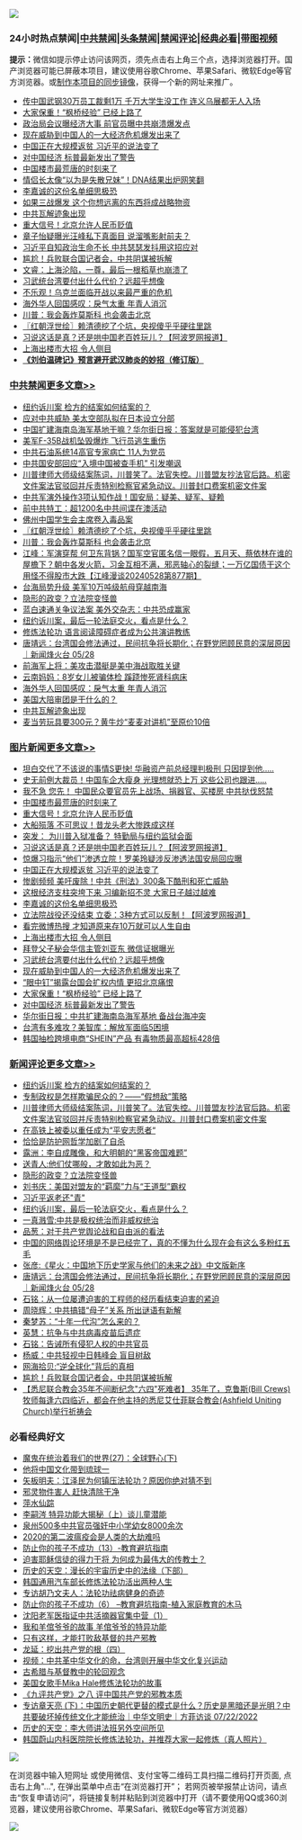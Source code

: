 ![](https://raw.githubusercontent.com/jsvpn/jsproxy/dev/64photo/fqnews-qr.jpg)

<div id="tt">
<h3>24小时热点禁闻|<a href="#%E4%B8%AD%E5%85%B1%E7%A6%81%E9%97%BB%E6%9B%B4%E5%A4%9A%E6%96%87%E7%AB%A0">中共禁闻</a>|<a href="#%E5%9B%BE%E7%89%87%E6%96%B0%E9%97%BB%E6%9B%B4%E5%A4%9A%E6%96%87%E7%AB%A0">头条禁闻</a>|<a href="#%E6%96%B0%E9%97%BB%E8%AF%84%E8%AE%BA%E6%9B%B4%E5%A4%9A%E6%96%87%E7%AB%A0">禁闻评论|<a href="#%E5%BF%85%E7%9C%8B%E7%BB%8F%E5%85%B8%E5%A5%BD%E6%96%87">经典必看</a>|<a href="https://9290254.xyz/3" target="_blank">带图视频</a></h3>
<div><b>提示：</b>微信如提示停止访问该网页，须先点击右上角三个点，选择浏览器打开。国产浏览器可能已屏蔽本项目，建议使用谷歌Chrome、苹果Safari、微软Edge等官方浏览器。或<a href="%E5%88%B6%E4%BD%9Cgit%E7%A6%81%E9%97%BB%E9%95%9C%E5%83%8F.md">制作本项目的同步镜像</a>，获得一个新的网址来推广。</div>
<ul>

<li><a href="/topimagenews/20240528/2042536.md">传中国武钢30万员工裁剩1万 千万大学生没工作 连义乌展都无人入场</a></li>
<li><a href="/topimagenews/20240529/2042670.md">大家保重！“枫桥经验” 已经上路了</a></li>
<li><a href="/baitai/20240528/2042530.md">政治局会议曝经济大事 前官员曝中共崩溃爆发点</a></li>
<li><a href="/topimagenews/20240529/2042685.md">现在威胁到中国人的一大经济危机爆发出来了</a></li>
<li><a href="/topimagenews/20240529/2042801.md">中国正在大规模返贫 习近平的说法变了</a></li>
<li><a href="/topimagenews/20240529/2042609.md">对中国经济 标普最新发出了警告</a></li>
<li><a href="/topimagenews/20240529/2042862.md">中国楼市最荒唐的时刻来了</a></li>
<li><a href="/cbnews/20240528/2042563.md">情侣长太像“以为是失散兄妹”！DNA结果出炉网笑翻</a></li>
<li><a href="/topimagenews/20240529/2042783.md">李嘉诚的这份名单细思极恐</a></li>
<li><a href="/cnnews/20240529/2042672.md">如果三战爆发 这个你想远离的东西将成战略物资</a></li>
<li><a href="/cbnews/20240529/2042611.md">中共瓦解迹象出现</a></li>
<li><a href="/topimagenews/20240529/2042832.md">重大信号！北京允许人民币贬值</a></li>
<li><a href="/yule/20240529/2042673.md">章子怡疑曝光汪峰私下真面目 说溜嘴影射前夫？</a></li>
<li><a href="/ccpdope/20240529/2042750.md">习近平自知政治生命不长 中共瑟瑟发抖用这招应对</a></li>
<li><a href="/comments/20240529/2042693.md">尴尬！兵败联合国记者会，中共阴谋被拆解</a></li>
<li><a href="/sohnews/20240528/2042513.md">文睿：上海沦陷，一尊，最后一根稻草也崩溃了</a></li>
<li><a href="/topimagenews/20240529/2042730.md">习武统台湾要付出什么代价？远超乎想像</a></li>
<li><a href="/worldnews/20240529/2042692.md">不乐观！乌克兰面临开战以来最严重的危机</a></li>
<li><a href="/cbnews/20240529/2042715.md">海外华人回国感叹：戾气太重 年青人消沉</a></li>
<li><a href="/cbnews/20240529/2042823.md">川普：我会轰炸莫斯科 也会袭击北京</a></li>
<li><a href="/cbnews/20240529/2042826.md">〖红朝浮世绘〗赖清德挖了个坑，央视傻乎乎硬往里跳</a></li>
<li><a href="/topimagenews/20240529/2042820.md">习说这话是真？还是哄中国老百姓玩儿？【阿波罗网报道】</a></li>
<li><a href="/topimagenews/20240529/2042733.md">上海出楼市大招 令人侧目</a></li>
<li><b><a href="/comments/20200207/1272816.md" target="_blank">《刘伯温碑记》预言避开武汉肺炎的妙招（修订版）</a></b></li>
</ul>
</div>

<div class="catlist">
<h3><a href="/cbnews/" target="_blank">中共禁闻</a><span><a href="/cbnews/" target="_blank" rel="nofollow">更多文章>></a></span></h3>
<ul>
<li><a href="/comments/20240529/2042944.md" target="_blank">纽约诉川案 检方的结案如何结案的？</a></li>
<li><a href="/cbnews/20240529/2042883.md" target="_blank">应对中共威胁 美太空部队拟在日本设立分部</a></li>
<li><a href="/cbnews/20240529/2042882.md" target="_blank">中国扩建海南岛海军基地干嘛？华尔街日报：答案就是可能侵犯台湾</a></li>
<li><a href="/cbnews/20240529/2042881.md" target="_blank">美军F-35B战机坠毁爆炸 飞行员逃生重伤</a></li>
<li><a href="/cbnews/20240529/2042864.md" target="_blank">中共石油系统14高官专家病亡 11人为党员</a></li>
<li><a href="/cbnews/20240529/2042863.md" target="_blank">中共国安部回应“入境中国被查手机” 引发嘲讽</a></li>
<li><a href="/comments/20240529/2042861.md" target="_blank">川普律师大师级结案陈词，川普笑了。法官失控。川普盟友抄法官后路。机密文件案法官驳回并斥责特别检察官紧急动议。川普封口费案机密文件案</a></li>
<li><a href="/cbnews/20240529/2042834.md" target="_blank">中共军演外操作3项认知作战！国安局：疑美、疑军、疑赖</a></li>
<li><a href="/cbnews/20240529/2042833.md" target="_blank">前中共特工：超1200名中共间谍在澳活动</a></li>
<li><a href="/cbnews/20240529/2042827.md" target="_blank">佛州中国学生会主席卷入毒品案</a></li>
<li><a href="/cbnews/20240529/2042826.md" target="_blank">〖红朝浮世绘〗赖清德挖了个坑，央视傻乎乎硬往里跳</a></li>
<li><a href="/cbnews/20240529/2042823.md" target="_blank">川普：我会轰炸莫斯科 也会袭击北京</a></li>
<li><a href="/cbnews/20240529/2042819.md" target="_blank">江峰：军演穿帮 何卫东背锅？国军空官匿名信一眼假，五月天、蔡依林在谁的屋檐下？朝中各发火箭，习金互相不满，邪恶轴心的裂缝；一万亿国债干这个用怪不得股市大跌【江峰漫谈20240528第877期】</a></li>
<li><a href="/cbnews/20240529/2042813.md" target="_blank">台海局势升级 美军10万吨级航母穿越南海</a></li>
<li><a href="/comments/20240529/2042798.md" target="_blank">隐形的政变？立法院变怪兽</a></li>
<li><a href="/cbnews/20240529/2042786.md" target="_blank">蓝白速通关争议法案 美外交杂志：中共恐成赢家</a></li>
<li><a href="/comments/20240529/2042776.md" target="_blank">纽约诉川案，最后一轮法庭交火，看点是什么？</a></li>
<li><a href="/cbnews/20240529/2042458.md" target="_blank">修炼法轮功 语言阅读障碍症者成为公共演讲教练</a></li>
<li><a href="/comments/20240529/2042719.md" target="_blank">唐靖远：台湾国会修法通过，民间抗争将长期化；在野党罔顾民意的深层原因 ｜新闻烽火台 05/28</a></li>
<li><a href="/cbnews/20240529/2042717.md" target="_blank">前海军上将：美攻击潜艇是美中海战取胜关键</a></li>
<li><a href="/cbnews/20240529/2042716.md" target="_blank">云南妈妈：8岁女儿被骗体检 蹊跷惨死肾科病床</a></li>
<li><a href="/cbnews/20240529/2042715.md" target="_blank">海外华人回国感叹：戾气太重 年青人消沉</a></li>
<li><a href="/comments/20240529/2042642.md" target="_blank">美国大陪审团是干什么的？</a></li>
<li><a href="/cbnews/20240529/2042611.md" target="_blank">中共瓦解迹象出现</a></li>
<li><a href="/cbnews/20240529/2042610.md" target="_blank">麦当劳玩具要300元？黄牛炒“麦麦对讲机”至原价10倍</a></li>

</ul>
</div>
<div class="catlist">
<h3><a href="/topimagenews/" target="_blank">图片新闻</a><span><a href="/topimagenews/" target="_blank" rel="nofollow">更多文章>></a></span></h3>
<ul>
<li><a href="/topimagenews/20240529/2042962.md" target="_blank">坦白交代了不该说的事情S更快! 华融资产前总经理判极刑 只因提到他&#8230;..</a></li>
<li><a href="/topimagenews/20240529/2042961.md" target="_blank">史无前例​​大裁员！中国车企大瘦身 光理想就恐上万 这些公司也跟进&#8230;..</a></li>
<li><a href="/topimagenews/20240529/2042960.md" target="_blank">我不急 您先！ 中国民众要官员先上战场、捐器官、买楼房 中共挞伐怒禁</a></li>
<li><a href="/topimagenews/20240529/2042862.md" target="_blank">中国楼市最荒唐的时刻来了</a></li>
<li><a href="/topimagenews/20240529/2042832.md" target="_blank">重大信号！北京允许人民币贬值</a></li>
<li><a href="/topimagenews/20240529/2042831.md" target="_blank">大船殒落 不可思议！昔龙头老大惨跌成这样</a></li>
<li><a href="/topimagenews/20240529/2042822.md" target="_blank">突发： 为川普入狱准备？ 特勤局与纽约监狱会面</a></li>
<li><a href="/topimagenews/20240529/2042820.md" target="_blank">习说这话是真？还是哄中国老百姓玩儿？【阿波罗网报道】</a></li>
<li><a href="/topimagenews/20240529/2042812.md" target="_blank">惊爆习指示“他们”渗透立院！罗美玲疑涉反渗透法国安局回应曝</a></li>
<li><a href="/topimagenews/20240529/2042801.md" target="_blank">中国正在大规模返贫 习近平的说法变了</a></li>
<li><a href="/topimagenews/20240529/2042785.md" target="_blank">惨剧频频 美吁废除！中共《刑法》300条下酷刑和死亡威胁</a></li>
<li><a href="/topimagenews/20240529/2042784.md" target="_blank">这根经济支柱突垮下来 习编新招不灵 大家日子越过越难</a></li>
<li><a href="/topimagenews/20240529/2042783.md" target="_blank">李嘉诚的这份名单细思极恐</a></li>
<li><a href="/topimagenews/20240529/2042752.md" target="_blank">立法院战役还没结束 立委：3种方式可以反制！【阿波罗网报道】</a></li>
<li><a href="/topimagenews/20240529/2042751.md" target="_blank">看完微博热搜 才知道原来存10万就可以人生自由</a></li>
<li><a href="/topimagenews/20240529/2042733.md" target="_blank">上海出楼市大招 令人侧目</a></li>
<li><a href="/topimagenews/20240529/2042731.md" target="_blank">拜登父子秘会华信主管刘亚东 微信证据曝光</a></li>
<li><a href="/topimagenews/20240529/2042730.md" target="_blank">习武统台湾要付出什么代价？远超乎想像</a></li>
<li><a href="/topimagenews/20240529/2042685.md" target="_blank">现在威胁到中国人的一大经济危机爆发出来了</a></li>
<li><a href="/topimagenews/20240529/2042684.md" target="_blank">“眼中钉”揭露台国会扩权内情 更招北京痛恨</a></li>
<li><a href="/topimagenews/20240529/2042670.md" target="_blank">大家保重！“枫桥经验” 已经上路了</a></li>
<li><a href="/topimagenews/20240529/2042609.md" target="_blank">对中国经济 标普最新发出了警告</a></li>
<li><a href="/topimagenews/20240528/2042584.md" target="_blank">华尔街日报：中共扩建海南岛海军基地 备战台海冲突</a></li>
<li><a href="/topimagenews/20240528/2042561.md" target="_blank">台湾有多难攻？美智库：解放军面临5困境</a></li>
<li><a href="/topimagenews/20240528/2042537.md" target="_blank">韩国抽检跨境电商“SHEIN”产品 有毒物质最高超标428倍</a></li>

</ul>
</div>
<div class="catlist">
<h3><a href="/comments/" target="_blank">新闻评论</a><span><a href="/comments/" target="_blank" rel="nofollow">更多文章>></a></span></h3>
<ul>
<li><a href="/comments/20240529/2042944.md" target="_blank">纽约诉川案 检方的结案如何结案的？</a></li>
<li><a href="/comments/20240529/2042870.md" target="_blank">专制政权是怎样欺骗民众的？——“假想敌”策略</a></li>
<li><a href="/comments/20240529/2042861.md" target="_blank">川普律师大师级结案陈词，川普笑了。法官失控。川普盟友抄法官后路。机密文件案法官驳回并斥责特别检察官紧急动议。川普封口费案机密文件案</a></li>
<li><a href="/comments/20240529/2042806.md" target="_blank">在高铁上被委以重任成为“平安志愿者“</a></li>
<li><a href="/comments/20240529/2042805.md" target="_blank">恰恰是防护网哲学加剧了自杀</a></li>
<li><a href="/comments/20240529/2042804.md" target="_blank">露洲：李自成雕像，和大明朝的“黑客帝国难题”</a></li>
<li><a href="/comments/20240529/2042803.md" target="_blank">送青人:他们仗哪般，才敢如此为恶？</a></li>
<li><a href="/comments/20240529/2042798.md" target="_blank">隐形的政变？立法院变怪兽</a></li>
<li><a href="/comments/20240529/2042787.md" target="_blank">刘书庆：美国对盟友的“羁縻”力与“王道型”霸权</a></li>
<li><a href="/comments/20240529/2042782.md" target="_blank">习近平返老还&quot;青&quot;</a></li>
<li><a href="/comments/20240529/2042776.md" target="_blank">纽约诉川案，最后一轮法庭交火，看点是什么？</a></li>
<li><a href="/comments/20240529/2042766.md" target="_blank">一真溅雪:中共是极权统治而非威权统治</a></li>
<li><a href="/comments/20240529/2042765.md" target="_blank">品葱：对于共产党舆论战和自由派的看法</a></li>
<li><a href="/comments/20240529/2042764.md" target="_blank">中国的网络舆论环境是不是已经完了，真的不懂为什么现在会有这么多粉红五毛</a></li>
<li><a href="/comments/20240529/2042760.md" target="_blank">张彦:《星火：中国地下历史学家与他们的未来之战》中文版新序</a></li>
<li><a href="/comments/20240529/2042719.md" target="_blank">唐靖远：台湾国会修法通过，民间抗争将长期化；在野党罔顾民意的深层原因 ｜新闻烽火台 05/28</a></li>
<li><a href="/comments/20240529/2042700.md" target="_blank">石铭：从一位屡遭迫害的工程师的经历看结束迫害的紧迫</a></li>
<li><a href="/comments/20240529/2042699.md" target="_blank">周晓辉：中共搞错“母子”关系 所出谜语有新解</a></li>
<li><a href="/comments/20240529/2042698.md" target="_blank">秦梦苏：“十年一代沟”怎么来的？</a></li>
<li><a href="/comments/20240529/2042697.md" target="_blank">英慧：抗争与中共病毒疫苗后遗症</a></li>
<li><a href="/comments/20240529/2042696.md" target="_blank">石铭：告诫所有侵犯人权的中共官员</a></li>
<li><a href="/comments/20240529/2042695.md" target="_blank">杨威：中共轻视中日韩峰会 盲目树敌</a></li>
<li><a href="/comments/20240529/2042694.md" target="_blank">网海拾贝:“逆全球化”背后的真相</a></li>
<li><a href="/comments/20240529/2042693.md" target="_blank">尴尬！兵败联合国记者会，中共阴谋被拆解</a></li>
<li><a href="/comments/20240529/2042679.md" target="_blank">【悉尼联合教会35年不间断纪念&quot;六四&quot;死难者】 35年了，克鲁斯(Bill Crews)牧师每逢六四临近，都会在他主持的悉尼艾仕菲联合教会(Ashfield Uniting Church)举行祈祷会</a></li>

</ul>
</div>

<div class="catlist">
<h3>必看经典好文</h3>
<ul>
<li><a href="/comments/20181224/1052333.md" target="_blank">魔鬼在统治着我们的世界(27)：全球野心(下)</a></li>
<li><a href="/bannedvideo/20220425/1724098.md" target="_blank">他将中国文化带到琉球一</a></li>
<li><a href="/comments/20220531/1739728.md" target="_blank">矢板明夫：江泽民为何镇压法轮功？原因你绝对猜不到</a></li>
<li><a href="/cbnews/20220508/1730049.md" target="_blank">邪灵物件害人 赶快清除干净</a></li>
<li><a href="/cbnews/20210809/1603030.md" target="_blank">萍水仙踪</a></li>
<li><a href="/tculture/xiulian/20160303/508934.md" target="_blank">李嗣涔 特异功能大揭秘（上）谈儿童潜能</a></li>
<li><a href="/comments/20200704/783272.md" target="_blank">泉州500多中共官员强奸中小学幼女8000余次</a></li>
<li><a href="/comments/20200712/1359432.md" target="_blank">2020的第二波瘟疫会是人类的大劫难吗</a></li>
<li><a href="/comments/20230930/1940691.md" target="_blank">防止你的孩子不成功（13）-教育避坑指南</a></li>
<li><a href="/comments/20200622/1346846.md" target="_blank">迫害耶稣信徒的得力干将  为何成为最伟大的传教士？</a></li>
<li><a href="/tculture/20121025/73066.md" target="_blank">历史的天空：漫长的宇宙历史中的法缘（下部）</a></li>
<li><a href="/cbnews/20220922/1787482.md" target="_blank">韩国通用汽车部长修炼法轮功活出两种人生</a></li>
<li><a href="/comments/20221226/1827998.md" target="_blank">专访胡乃文夫人：法轮功祛病健身的奇迹</a></li>
<li><a href="/comments/20230921/1905929.md" target="_blank">防止你的孩子不成功（6） &#8211;教育避坑指南-植入家庭教育的木马</a></li>
<li><a href="/comments/20221222/1826754.md" target="_blank">沈阳老军医指证中共活摘器官集中营（1）</a></li>
<li><a href="/tculture/20200917/1398046.md" target="_blank">我和羊倌爷爷的故事 羊倌爷爷的特异功能</a></li>
<li><a href="/comments/20220127/1684835.md" target="_blank">只有这样，才能打败敌基督的共产邪教</a></li>
<li><a href="/comments/20200930/1405812.md" target="_blank">龙延：挖出共产党的根（四）</a></li>
<li><a href="/comments/20220119/1681422.md" target="_blank">视频：中共革中华文化的命，台湾则开展中华文化复兴运动</a></li>
<li><a href="/comments/20220503/1727847.md" target="_blank">古希腊与基督教中的轮回观念</a></li>
<li><a href="/comments/20200114/1258532.md" target="_blank">美国女歌手Mika Hale修炼法轮功的故事</a></li>
<li><a href="/bookonline/20131116/201047.md" target="_blank">《九评共产党》之八 评中国共产党的邪教本质</a></li>
<li><a href="/bannedvideo/20220723/1761909.md" target="_blank">专访章天亮 (下)：中国历史朝代更替的模式是什么？历史是黑暗还是光明？中共要破坏掉传统文化才能统治｜中华文明史｜方菲访谈 07/22/2022</a></li>
<li><a href="/tculture/20121025/73064.md" target="_blank">历史的天空：李大师讲法班另外空间所见</a></li>
<li><a href="/comments/20211216/1666206.md" target="_blank">韩国蔚山内科医院院长修炼法轮功，并推荐大家一起修炼（真人照片）</a></li>

</ul>
</div>

![](https://raw.githubusercontent.com/jsvpn/jsproxy/dev/64photo/fqnews-qr.jpg)

在浏览器中输入短网址 或使用微信、支付宝等二维码工具扫描二维码打开页面, 点击右上角"...", 在弹出菜单中点击“在浏览器打开”； 若网页被举报禁止访问，请点击“恢复申请访问”，将链接复制并粘贴到浏览器中打开（请不要使用QQ或360浏览器，建议使用谷歌Chrome、苹果Safari、微软Edge等官方浏览器）

![](https://raw.githubusercontent.com/jsvpn/jsproxy/dev/64photo/wx.jpg)